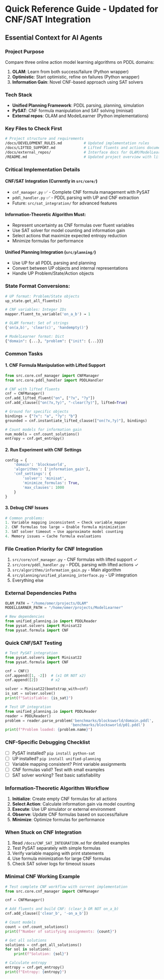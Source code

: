 # Quick Reference Guide - Updated for CNF/SAT Integration

## Essential Context for AI Agents

### Project Purpose
Compare three online action model learning algorithms on PDDL domains:
1. **OLAM**: Learn from both success/failure (Python wrapper)
2. **Optimistic**: Start optimistic, refine on failures (Python wrapper)
3. **Information Gain**: Novel CNF-based approach using SAT solvers

### Tech Stack
- **Unified Planning Framework**: PDDL parsing, planning, simulation
- **PySAT**: CNF formula manipulation and SAT solving (minisat)
- **External repos**: OLAM and ModelLearner (Python implementations)

### Key Files to Check First
```bash
# Project structure and requirements
/docs/DEVELOPMENT_RULES.md          # Updated implementation rules
/docs/LIFTED_SUPPORT.md             # Lifted fluents and actions documentation
/docs/external_repos/               # Interface docs for OLAM/ModelLearner
/README.md                          # Updated project overview with lifted examples
```

### Critical Implementation Details

#### CNF/SAT Integration (Currently in `src/core/`)
- `cnf_manager.py` ✅ - Complete CNF formula management with PySAT
- `pddl_handler.py` ✅ - PDDL parsing with UP and CNF extraction
- Future: `src/sat_integration/` for advanced features

#### Information-Theoretic Algorithm Must:
- Represent uncertainty as CNF formulas over fluent variables
- Use SAT solver for model counting and information gain
- Select actions that maximize expected entropy reduction
- Minimize formulas for performance

#### Unified Planning Integration (`src/planning/`)
- Use UP for all PDDL parsing and planning
- Convert between UP objects and internal representations
- Handle UP Problem/State/Action objects

### State Format Conversions:
```python
# UP format: Problem/State objects
up_state.get_all_fluents()

# CNF variables: Integer IDs
mapper.fluent_to_variable('on_a_b') → 1

# OLAM format: Set of strings
{'on(a,b)', 'clear(c)', 'handempty()'}

# ModelLearner format: Dict
{"domain": {...}, "problem": {"init": {...}}}
```

### Common Tasks

#### 1. CNF Formula Manipulation with Lifted Support
```python
from src.core.cnf_manager import CNFManager
from src.core.pddl_handler import PDDLHandler

# CNF with lifted fluents
cnf = CNFManager()
cnf.add_lifted_fluent("on", ["?x", "?y"])
cnf.add_clause(["on(?x,?y)", "-clear(?y)"], lifted=True)

# Ground for specific objects
bindings = {"?x": "a", "?y": "b"}
grounded = cnf.instantiate_lifted_clause(["on(?x,?y)"], bindings)

# Count models for information gain
num_models = cnf.count_solutions()
entropy = cnf.get_entropy()
```

#### 2. Run Experiment with CNF Settings
```python
config = {
    'domain': 'blocksworld',
    'algorithms': ['information_gain'],
    'cnf_settings': {
        'solver': 'minisat',
        'minimize_formulas': True,
        'max_clauses': 1000
    }
}
```

#### 3. Debug CNF Issues
```python
# Common problems:
1. Variable mapping inconsistent → Check variable_mapper
2. CNF formulas too large → Enable formula minimization
3. SAT solver timeout → Use approximate model counting
4. Memory issues → Cache formula evaluations
```

### File Creation Priority for CNF Integration
1. `src/core/cnf_manager.py` - CNF formulas with lifted support ✓
2. `src/core/pddl_handler.py` - PDDL parsing with lifted actions ✓
3. `src/algorithms/information_gain.py` - Main algorithm
4. `src/planning/unified_planning_interface.py` - UP integration
5. Everything else

### External Dependencies Paths
```python
OLAM_PATH = "/home/omer/projects/OLAM"
MODELLEARNER_PATH = "/home/omer/projects/ModelLearner"

# New dependencies
from unified_planning.io import PDDLReader
from pysat.solvers import Minisat22
from pysat.formula import CNF
```

### Quick CNF/SAT Testing
```python
# Test PySAT integration
from pysat.solvers import Minisat22
from pysat.formula import CNF

cnf = CNF()
cnf.append([1, -2])  # (x1 OR NOT x2)
cnf.append([2])      # x2

solver = Minisat22(bootstrap_with=cnf)
is_sat = solver.solve()
print(f"Satisfiable: {is_sat}")

# Test UP integration
from unified_planning.io import PDDLReader
reader = PDDLReader()
problem = reader.parse_problem('benchmarks/blocksworld/domain.pddl',
                              'benchmarks/blocksworld/p01.pddl')
print(f"Problem loaded: {problem.name}")
```

### CNF-Specific Debugging Checklist
- [ ] PySAT installed? `pip install python-sat`
- [ ] UP installed? `pip install unified-planning`
- [ ] Variable mapping consistent? Print variable assignments
- [ ] CNF formulas valid? Test with small examples
- [ ] SAT solver working? Test basic satisfiability

### Information-Theoretic Algorithm Workflow
1. **Initialize**: Create empty CNF formulas for all actions
2. **Select Action**: Calculate information gain via model counting
3. **Execute**: Use UP simulator or external environment
4. **Observe**: Update CNF formulas based on success/failure
5. **Minimize**: Optimize formulas for performance

### When Stuck on CNF Integration
1. Read `/docs/CNF_SAT_INTEGRATION.md` for detailed examples
2. Test PySAT separately with simple formulas
3. Verify variable mapping with print statements
4. Use formula minimization for large CNF formulas
5. Check SAT solver logs for timeout issues

### Minimal CNF Working Example
```python
# Test complete CNF workflow with current implementation
from src.core.cnf_manager import CNFManager

cnf = CNFManager()

# Add fluents and build CNF: (clear_b OR NOT on_a_b)
cnf.add_clause(['clear_b', '-on_a_b'])

# Count models
count = cnf.count_solutions()
print(f"Number of satisfying assignments: {count}")

# Get all solutions
solutions = cnf.get_all_solutions()
for sol in solutions:
    print(f"Solution: {sol}")

# Calculate entropy
entropy = cnf.get_entropy()
print(f"Entropy: {entropy}")
```